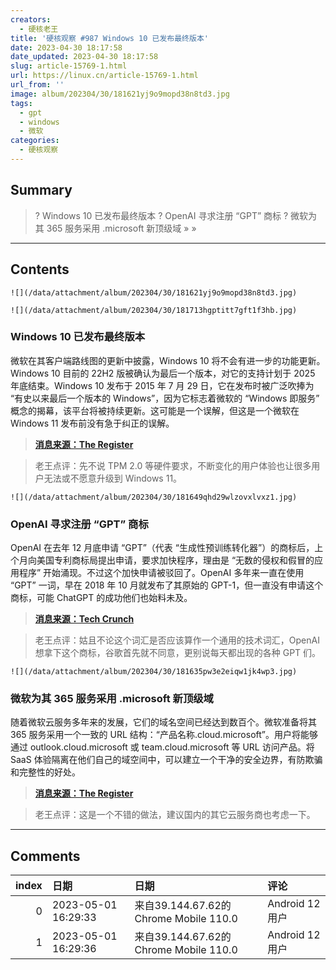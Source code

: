 ```yaml
---
creators:
  - 硬核老王
title: '硬核观察 #987 Windows 10 已发布最终版本'
date: 2023-04-30 18:17:58
date_updated: 2023-04-30 18:17:58
slug: article-15769-1.html
url: https://linux.cn/article-15769-1.html
url_from: ''
image: album/202304/30/181621yj9o9mopd38n8td3.jpg
tags:
  - gpt
  - windows
  - 微软
categories:
  - 硬核观察
---
```


## Summary

> ? Windows 10 已发布最终版本
> ? OpenAI 寻求注册 “GPT” 商标
> ? 微软为其 365 服务采用 .microsoft 新顶级域
> » 
> »

***

<!-- more -->

## Contents

`![](/data/attachment/album/202304/30/181621yj9o9mopd38n8td3.jpg)`

`![](/data/attachment/album/202304/30/181713hgptitt7gft1f3hb.jpg)`

### Windows 10 已发布最终版本

微软在其客户端路线图的更新中披露，Windows 10 将不会有进一步的功能更新。Windows 10 目前的 22H2 版被确认为最后一个版本，对它的支持计划于 2025 年底结束。Windows 10 发布于 2015 年 7 月 29 日，它在发布时被广泛吹捧为 “有史以来最后一个版本的 Windows”，因为它标志着微软的 “Windows 即服务” 概念的揭幕，该平台将被持续更新。这可能是一个误解，但这是一个微软在 Windows 11 发布前没有急于纠正的误解。

> 
> **[消息来源：The Register](https://www.theregister.com/2023/04/28/no_more_updates_for_windows_10/)**
> 
> 
> 

> 
> 老王点评：先不说 TPM 2.0 等硬件要求，不断变化的用户体验也让很多用户无法或不愿意升级到 Windows 11。
> 
> 
> 

`![](/data/attachment/album/202304/30/181649qhd29wlzovxlvxz1.jpg)`

### OpenAI 寻求注册 “GPT” 商标

OpenAI 在去年 12 月底申请 “GPT”（代表 “生成性预训练转化器”）的商标后，上个月向美国专利商标局提出申请，要求加快程序，理由是 “无数的侵权和假冒的应用程序” 开始涌现。不过这个加快申请被驳回了。OpenAI 多年来一直在使用 “GPT” 一词，早在 2018 年 10 月就发布了其原始的 GPT-1，但一直没有申请这个商标，可能 ChatGPT 的成功他们也始料未及。

> 
> **[消息来源：Tech Crunch](https://techcrunch.com/2023/04/24/gpt-may-be-trademarked-soon-if-openai-has-its-way/)**
> 
> 
> 

> 
> 老王点评：姑且不论这个词汇是否应该算作一个通用的技术词汇，OpenAI 想拿下这个商标，谷歌首先就不同意，更别说每天都出现的各种 GPT 们。
> 
> 
> 

`![](/data/attachment/album/202304/30/181635pw3e2eiqw1jk4wp3.jpg)`

### 微软为其 365 服务采用 .microsoft 新顶级域

随着微软云服务多年来的发展，它们的域名空间已经达到数百个。微软准备将其 365 服务采用一个一致的 URL 结构：“产品名称.cloud.microsoft”。用户将能够通过 outlook.cloud.microsoft 或 team.cloud.microsoft 等 URL 访问产品。将 SaaS 体验隔离在他们自己的域空间中，可以建立一个干净的安全边界，有防欺骗和完整性的好处。

> 
> **[消息来源：The Register](https://www.theregister.com/2023/04/27/cloud_microsoft_365/)**
> 
> 
> 

> 
> 老王点评：这是一个不错的做法，建议国内的其它云服务商也考虑一下。
> 
> 
>

***

## Comments

|   index | 日期                | 日期                                                   | 评论                                                              |
|--------:|:--------------------|:-------------------------------------------------------|:------------------------------------------------------------------|
|       0 | 2023-05-01 16:29:33 | 来自39.144.67.62的 Chrome Mobile 110.0|Android 12 用户 | GUID Partition Table：OpenAI你给我悠着点，GPT这三个字不是你的专利 |
|       1 | 2023-05-01 16:29:36 | 来自39.144.67.62的 Chrome Mobile 110.0|Android 12 用户 | GUID Partition Table：OpenAI你给我悠着点，GPT这三个字不是你的专利 |
